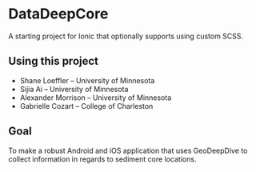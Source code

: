 DataDeepCore
=====================

A starting project for Ionic that optionally supports using custom SCSS.

## Using this project

* Shane Loeffler – University of Minnesota
* Sijia Ai – University of Minnesota
* Alexander Morrison – University of Minnesota
* Gabrielle Cozart – College of Charleston


## Goal

To make a robust Android and iOS application that uses GeoDeepDive to collect information in regards to sediment core locations. 
